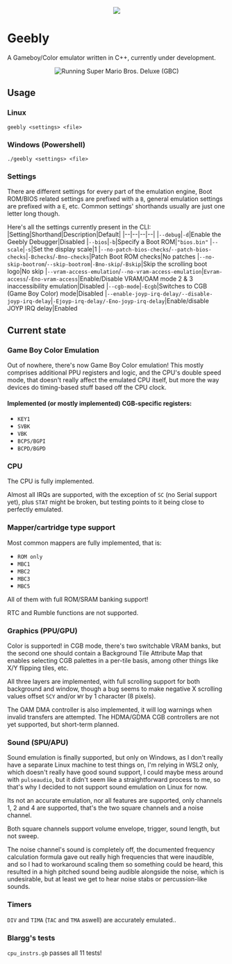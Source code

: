<p align="center">
  <img src="https://user-images.githubusercontent.com/15825466/97769482-3c496d00-1b0a-11eb-8930-72a60e210d15.png">
</p>

# Geebly
A Gameboy/Color emulator written in C++, currently under development.
<p align="center">
  <img src="https://user-images.githubusercontent.com/15825466/105384568-258a5200-5bf1-11eb-949c-8c274d88229e.gif" alt="Running Super Mario Bros. Deluxe (GBC)")
</p>

## Usage
### Linux
`geebly <settings> <file>`

### Windows (Powershell)
`./geebly <settings> <file>`

### Settings
There are different settings for every part of the emulation engine, Boot ROM/BIOS related settings are prefixed with a `B`, general emulation settings are prefixed with a `E`, etc. Common settings' shorthands usually are just one letter long though.

Here's all the settings currently present in the CLI:
|Setting|Shorthand|Description|Default|
|--|--|--|--|
|`--debug`|`-d`|Enable the Geebly Debugger|Disabled
|`--bios`|`-b`|Specify a Boot ROM|`"bios.bin"`
|`--scale`|`-s`|Set the display scale|1
|`--no-patch-bios-checks`/`--patch-bios-checks`|`-Bchecks`/`-Bno-checks`|Patch Boot ROM checks|No patches
|`--no-skip-bootrom`/`--skip-bootrom`|`-Bno-skip`/`-Bskip`|Skip the scrolling boot logo|No skip
|`--vram-access-emulation`/`--no-vram-access-emulation`|`Evram-access`/`-Eno-vram-access`|Enable/Disable VRAM/OAM mode 2 & 3 inaccessibility emulation|Disabled
|`--cgb-mode`|`-Ecgb`|Switches to CGB (Game Boy Color) mode|Disabled
|`--enable-joyp-irq-delay/--disable-joyp-irq-delay`|`-Ejoyp-irq-delay/-Eno-joyp-irq-delay`|Enable/disable JOYP IRQ delay|Enabled

## Current state
### Game Boy Color Emulation
Out of nowhere, there's now Game Boy Color emulation! This mostly comprises additional PPU registers and logic, and the CPU's double speed mode, that doesn't really affect the emulated CPU itself, but more the way devices do timing-based stuff based off the CPU clock.

#### Implemented (or mostly implemented) CGB-specific registers:
- `KEY1`
- `SVBK`
- `VBK`
- `BCPS/BGPI`
- `BCPD/BGPD`

### CPU
The CPU is fully implemented.

Almost all IRQs are supported, with the exception of `SC` (no Serial support yet), plus `STAT` might be broken, but testing points to it being close to perfectly emulated.

### Mapper/cartridge type support
Most common mappers are fully implemented, that is:
- `ROM only` 
- `MBC1`
- `MBC2`
- `MBC3`
- `MBC5`

All of them with full ROM/SRAM banking support!

RTC and Rumble functions are not supported.

### Graphics (PPU/GPU)
Color is supported! in CGB mode, there's two switchable VRAM banks, but the second one should contain a Background Tile Attribute Map that enables selecting CGB palettes in a per-tile basis, among other things like X/Y flipping tiles, etc.

All three layers are implemented, with full scrolling support for both background and window, though a bug seems to make negative X scrolling values offset `SCY` and/or `WY` by 1 character (8 pixels).

The OAM DMA controller is also implemented, it will log warnings when invalid transfers are attempted. The HDMA/GDMA CGB controllers are not yet supported, but short-term planned.

### Sound (SPU/APU)
Sound emulation is finally supported, but only on Windows, as I don't really have a separate Linux machine to test things on, I'm relying in WSL2 only, which doesn't really have good sound support, I could maybe mess around with `pulseaudio`, but it didn't seem like a straightforward process to me, so that's why I decided to not support sound emulation on Linux for now.

Its not an accurate emulation, nor all features are supported, only channels 1, 2 and 4 are supported, that's the two square channels and a noise channel.

Both square channels support volume envelope, trigger, sound length, but not sweep.

The noise channel's sound is completely off, the documented frequency calculation formula gave out really high frequencies that were inaudible, and so I had to workaround scaling them so something could be heard, this resulted in a high pitched sound being audible alongside the noise, which is undesirable, but at least we get to hear noise stabs or percussion-like sounds.

### Timers
`DIV` and `TIMA` (`TAC` and `TMA` aswell) are accurately emulated..

### Blargg's tests
`cpu_instrs.gb` passes all 11 tests!
